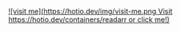 [![visit me](https://hotio.dev/img/visit-me.png Visit https://hotio.dev/containers/readarr or click me!)](https://hotio.dev/containers/readarr)

